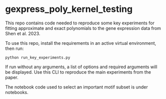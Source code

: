 # gexpress_poly_kernel_testing

This repo contains code needed to reproduce some key experiments for
fitting approximate and exact polynomials to the gene expression data
from Shen et al. 2023.

To use this repo, install the requirements in an active virtual environment,
then run:
```
python run_key_experiments.py
```

If run without any arguments, a list of options and required arguments
will be displayed. Use this CLI to reproduce the main experiments from
the paper.

The notebook code used to select an important motif subset is under
notebooks.
